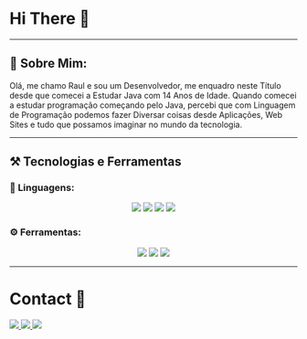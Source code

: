 # Hi There 👋

--- 

## 🌱 Sobre Mim:
Olá, me chamo Raul e sou um Desenvolvedor, me enquadro neste Título desde que comecei a Estudar Java com 14 Anos de Idade. Quando comecei a estudar programação começando pelo Java, percebi que com Linguagem de Programação podemos fazer Diversar coisas desde Aplicações, Web Sites e tudo que possamos imaginar no mundo da tecnologia.

---

## ⚒️ Tecnologias e Ferramentas
### 📌 Linguagens:
<p align="center">
  <img src="https://img.shields.io/badge/Java-%23ED8B00.svg?style=flat&logo=openjdk&logoColor=white" />
  <img src="https://img.shields.io/badge/PostgreSQL-%23316292.svg?style=flat&logo=postgresql&logoColor=white" />
  <img src="https://img.shields.io/badge/HTML5-E34F26?style=flat&logo=html5&logoColor=white" />
  <img src="https://img.shields.io/badge/CSS3-1572B6?style=flat&logo=css3&logoColor=white" />

### ⚙️ Ferramentas:
<p align="center">
  <img src="https://img.shields.io/badge/Pterodactyl-%2320232a.svg?style=flat&logo=pterodactyl&logoColor=white" />
  <img src="https://img.shields.io/badge/Cloudflare-F38020?style=flat&logo=Cloudflare&logoColor=white" />
  <img src="https://img.shields.io/badge/Vercel-%23000000.svg?style=flat&logo=vercel&logoColor=white" />
</p>

---
# Contact 📛
<a href="https://www.linkedin.com/in/raul-lauro-alves-pereira-3403b733b/" target="_blank">
  <img src="https://img.shields.io/badge/linkedin-%230077B5.svg?&style=for-the-badge&logo=linkedin&logoColor=white" />
</a>
<a href="https://discord.gg/bBXDq7bsmr" target="_blank">
  <img src="https://img.shields.io/badge/Discord-5865F2?style=for-the-badge&logo=discord&logoColor=white" />
</a>
<a href="mailto:raullalvespe1227@gmail.com" target="_blank">
  <img src="https://img.shields.io/badge/gmail-D14836.svg?&style=for-the-badge&logo=gmail&logoColor=white" />
</a>
